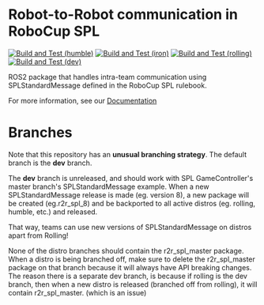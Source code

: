 # Robot-to-Robot communication in RoboCup SPL

[![Build and Test (humble)](../../actions/workflows/build_and_test_humble.yaml/badge.svg?branch=humble)](../../actions/workflows/build_and_test_humble.yaml?query=branch:humble)
[![Build and Test (iron)](../../actions/workflows/build_and_test_iron.yaml/badge.svg?branch=rolling)](../../actions/workflows/build_and_test_iron.yaml?query=branch:rolling)
[![Build and Test (rolling)](../../actions/workflows/build_and_test_rolling.yaml/badge.svg?branch=rolling)](../../actions/workflows/build_and_test_rolling.yaml?query=branch:rolling)
[![Build and Test (dev)](../../actions/workflows/build_and_test_dev.yaml/badge.svg?branch=dev)](../../actions/workflows/build_and_test_dev.yaml?query=branch:dev)

ROS2 package that handles intra-team communication using SPLStandardMessage defined in the RoboCup SPL rulebook.

For more information, see our [Documentation](https://robot2robot-spl.readthedocs.io/)


# Branches

Note that this repository has an **unusual branching strategy**.
The default branch is the **dev** branch.

The **dev** branch is unreleased, and should work with SPL GameController's master branch's SPLStandardMessage example.
When a new SPLStandardMessage release is made (eg. version 8), a new package will be created (eg.r2r_spl_8) and be backported to all active distros (eg. rolling, humble, etc.) and released.

That way, teams can use new versions of SPLStandardMessage on distros apart from Rolling!

None of the distro branches should contain the r2r_spl_master package.
When a distro is being branched off, make sure to delete the r2r_spl_master package on that branch because it will always have API breaking changes.
The reason there is a separate dev branch, is because if rolling is the dev branch, then when a new distro is released (branched off from rolling), it will contain r2r_spl_master. (which is an issue)

